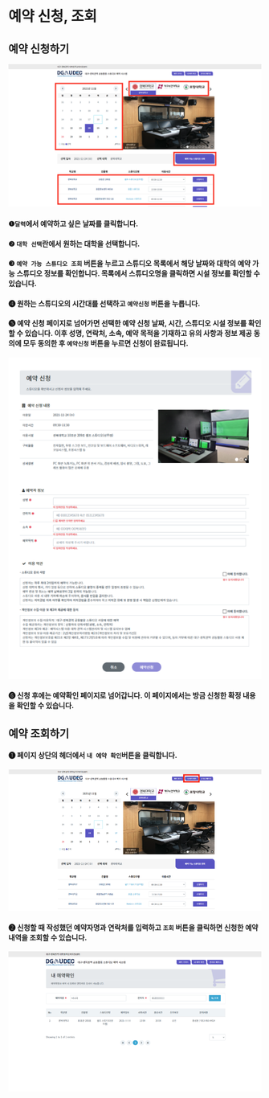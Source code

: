 # 예약 신청, 조회

## 예약 신청하기

![](<../.gitbook/assets/스크린샷 2021-11-18 오후 3.30.29.png>)

#### ❶`달력`에서 예약하고 싶은 날짜를 클릭합니다.

#### ❷ `대학 선택`란에서 원하는 대학을 선택합니다.

#### ❸ `예약 가능 스튜디오 조회` 버튼을 누르고 스튜디오 목록에서 해당 날짜와 대학의 예약 가능 스튜디오 정보를 확인합니다. 목록에서 스튜디오명을 클릭하면 시설 정보를 확인할 수 있습니다.

#### **❹** 원하는 스튜디오의 시간대를 선택하고 `예약신청` 버튼을 누릅니다.



#### ❺ 예약 신청 페이지로 넘어가면 선택한 예약 신청 날짜, 시간, 스튜디오 시설 정보를 확인할 수 있습니다. 이후 성명,  연락처, 소속, 예약 목적을 기재하고 유의 사항과 정보 제공 동의에 모두 동의한 후 `예약신청` 버튼을 누르면 신청이 완료됩니다.

![](<../.gitbook/assets/스크린샷 2021-11-18 오후 3.31.53.png>)

####

#### ➏ 신청 후에는 예약확인 페이지로 넘어갑니다. 이 페이지에서는 방금 신청한 확정 내용을 확인할 수 있습니다.





## 예약 조회하기

#### ❶ 페이지 상단의 헤더에서 `내 예약 확인`버튼을 클릭합니다.

![](<../.gitbook/assets/스크린샷 2021-11-18 오후 3.51.28.png>)

####

#### ❷ 신청할 때 작성했던 예약자명과 연락처를 입력하고 `조회` 버튼을 클릭하면 신청한 예약 내역을 조회할 수 있습니다.

![](<../.gitbook/assets/스크린샷 2021-11-18 오후 3.43.34.png>)



